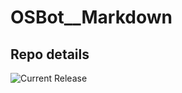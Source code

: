 # OSBot__Markdown

## Repo details

![Current Release](https://img.shields.io/badge/release-v0.1.2-blue)
